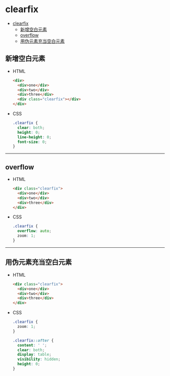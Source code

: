 # clearfix

- [clearfix](#clearfix)
  - [新增空白元素](#新增空白元素)
  - [overflow](#overflow)
  - [用伪元素充当空白元素](#用伪元素充当空白元素)

## 新增空白元素

- HTML

  ```html
  <div>
    <div>one</div>
    <div>two</div>
    <div>three</div>
    <div class="clearfix"></div>
  </div>
  ```

- CSS

  ```css
  .clearfix {
    clear: both;
    height: 0;
    line-height: 0;
    font-size: 0;
  }
  ```

---

## overflow

- HTML

  ```html
  <div class="clearfix">
    <div>one</div>
    <div>two</div>
    <div>three</div>
  </div>
  ```

- CSS

  ```css
  .clearfix {
    overflow: auto;
    zoom: 1;
  }
  ```

---

## 用伪元素充当空白元素

- HTML

  ```html
  <div class="clearfix">
    <div>one</div>
    <div>two</div>
    <div>three</div>
  </div>
  ```

- CSS

  ```css
  .clearfix {
    zoom: 1;
  }

  .clearfix::after {
    content: ' ';
    clear: both;
    display: table;
    visibility: hidden;
    height: 0;
  }
  ```
